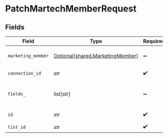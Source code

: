 # PatchMartechMemberRequest


## Fields

| Field                                                                      | Type                                                                       | Required                                                                   | Description                                                                |
| -------------------------------------------------------------------------- | -------------------------------------------------------------------------- | -------------------------------------------------------------------------- | -------------------------------------------------------------------------- |
| `marketing_member`                                                         | [Optional[shared.MarketingMember]](../../models/shared/marketingmember.md) | :heavy_minus_sign:                                                         | A member represents a person                                               |
| `connection_id`                                                            | *str*                                                                      | :heavy_check_mark:                                                         | ID of the connection                                                       |
| `fields_`                                                                  | list[*str*]                                                                | :heavy_minus_sign:                                                         | Comma-delimited fields to return                                           |
| `id`                                                                       | *str*                                                                      | :heavy_check_mark:                                                         | ID of the Member                                                           |
| `list_id`                                                                  | *str*                                                                      | :heavy_check_mark:                                                         | ID of the list                                                             |